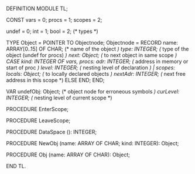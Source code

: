 DEFINITION MODULE TL;

CONST
  vars = 0;
  procs = 1;
  scopes = 2;

  undef = 0;
  int   = 1;
  bool  = 2;  (* types *)

TYPE
  Object = POINTER TO Objectnode;
  Objectnode = RECORD
    name: ARRAY[0..15] OF CHAR; (* name of the object *)
    type: INTEGER;              (* type of the object (undef for procs) *)
    next: Object;               (* to next object in same scope *)
    CASE kind: INTEGER OF
        vars, procs:
          adr:     INTEGER;     (* address in memory or start of proc *)
          level:   INTEGER;     (* nesting level of declaration *)
      | scopes:
          locals:  Object;      (* to locally declared objects *)
          nextAdr: INTEGER;     (* next free address in this scope *)
      ELSE
    END;
  END;

VAR
  undefObj: Object;   (* object node for erroneous symbols *)
  curLevel: INTEGER;  (* nesting level of current scope *)

PROCEDURE EnterScope;

PROCEDURE LeaveScope;

PROCEDURE DataSpace (): INTEGER;

PROCEDURE NewObj (name: ARRAY OF CHAR; kind: INTEGER): Object;

PROCEDURE Obj (name: ARRAY OF CHAR): Object;

END TL.
